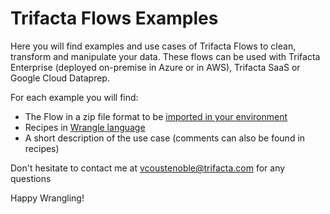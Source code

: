 # Trifacta Flows Examples

Here you will find examples and use cases of Trifacta Flows to clean, transform and manipulate your data.
These flows can be used with Trifacta Enterprise (deployed on-premise in Azure or in AWS), Trifacta SaaS or Google Cloud Dataprep.

For each example you will find:
- The Flow in a zip file format to be [imported in your environment](https://docs.trifacta.com/display/DP/Import+Flow)
- Recipes in [Wrangle language](https://docs.trifacta.com/display/DP/Wrangle+Language)
- A short description of the use case (comments can also be found in recipes)

Don't hesitate to contact me at vcoustenoble@trifacta.com for any questions

Happy Wrangling!
